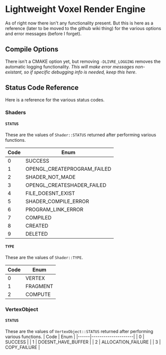 # **Li**ghtweight **V**oxel **R**ender **E**ngine
As of right now there isn't any functionality present. But this is here as a reference (later to be moved to the github wiki thing) for the various options and error messages (before I forget).

## Compile Options
There isn't a CMAKE option yet, but removing `-DLIVRE_LOGGING` removes the automatic logging functionality. *This will make error messages non-existant, so if specific debugging info is needed, keep this here*.

## Status Code Reference
Here is a reference for the various status codes.

### Shaders 

#### `STATUS`
These are the values of `Shader::STATUS` returned after performing various functions.

| Code | Enum                        |
|------|-----------------------------|
| 0    | SUCCESS                     |
| 1    | OPENGL_CREATEPROGRAM_FAILED |
| 2    | SHADER_NOT_MADE             |
| 3    | OPENGL_CREATESHADER_FAILED  |
| 4    | FILE_DOESNT_EXIST           |
| 5    | SHADER_COMPILE_ERROR        |
| 6    | PROGRAM_LINK_ERROR          |
| 7    | COMPILED                    |
| 8    | CREATED                     |
| 9    | DELETED                     |

#### `TYPE`
These are the values of `Shader::TYPE`.

| Code | Enum     |
|------|----------|
| 0    | VERTEX   |
| 1    | FRAGMENT |
| 2    | COMPUTE  |


### VertexObject

#### `STATUS`
These are the values of `VertexObject::STATUS` returned after performing various functions.
| Code | Enum                |
|------|---------------------|
| 0    | SUCCESS             |
| 1    | DOESNT_HAVE_BUFFER  |
| 2    | ALLOCATION_FAILURE  |
| 3    | COPY_FAILURE        |
